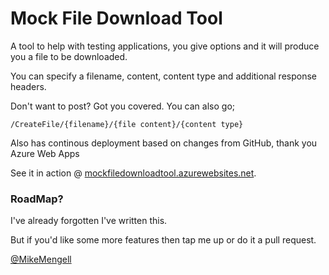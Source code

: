 # Mock File Download Tool
A tool to help with testing applications, you give options and it will produce you a file to be downloaded.

You can specify a filename, content, content type and additional response headers.

Don't want to post? Got you covered.  You can also go;

<code>/CreateFile/{filename}/{file content}/{content type}</code>

Also has continous deployment based on changes from GitHub, thank you Azure Web Apps

See it in action @ [mockfiledownloadtool.azurewebsites.net](http://mockfiledownloadtool.azurewebsites.net/).

### RoadMap?

I've already forgotten I've written this.

But if you'd like some more features then tap me up or do it a pull request.

[@MikeMengell](http://www.twitter.com/mikemengell)